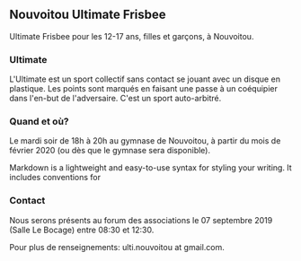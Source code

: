 ## Nouvoitou Ultimate Frisbee

Ultimate Frisbee pour les 12-17 ans, filles et garçons, à Nouvoitou.

### Ultimate

L'Ultimate est un sport collectif sans contact se jouant avec un disque en plastique. Les points sont marqués en faisant une passe à un coéquipier dans l'en-but de l'adversaire. C'est un sport auto-arbitré.

### Quand et où?

Le mardi soir de 18h à 20h au gymnase de Nouvoitou, à partir du mois de février 2020 (ou dès que le gymnase sera disponible).

Markdown is a lightweight and easy-to-use syntax for styling your writing. It includes conventions for

### Contact

Nous serons présents au forum des associations le 07 septembre 2019 (Salle Le Bocage) entre 08:30 et 12:30.

Pour plus de renseignements: ulti.nouvoitou at gmail.com.
